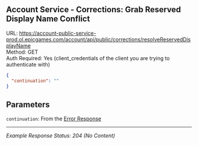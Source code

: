 ## Account Service - Corrections: Grab Reserved Display Name Conflict

URL: https://account-public-service-prod.ol.epicgames.com/account/api/public/corrections/resolveReservedDisplayName \
Method: GET \
Auth Required: Yes (client_credentials of the client you are trying to authenticate with)

```json
{
  "continuation": ""
}
```

## Parameters

`continuation`: From the [Error Response](./README.md)

---

_Example Response Status: 204 (No Content)_
